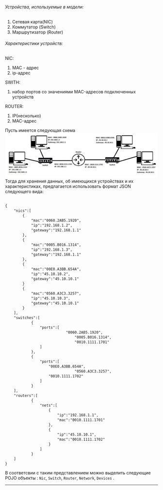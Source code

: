 ###### Устройства, используемые в модели:
1. Сетевая карта(NIC)
2. Коммутатор (Switch)
3. Маршрутизатор (Router)

###### Характеристики устройств:

NIC:
1. MAC - адрес
2. ip-адрес

SWITH:
1. набор портов со значениями MAC-адресов подключенных устройств

ROUTER:
1. IP(несколько)
2. MAC-адрес

Пусть имеется следующая схема
![Image alt](https://github.com/VarvaraPozdeeva/Project/raw/develop/image/Shema.jpg)
Тогда для хранения данных, об имеющихся устройствах и их характеристиках, предлагается использовать формат JSON следующего вида:

```

{
	"nics":[
		{
			"mac":"0060.2AB5.1920",
			"ip":"192.168.1.2",
			"gateway":"192.168.1.1"
		},
		{
			"mac":"0005.B016.1314",
			"ip":"192.168.1.3",
			"gateway":"192.168.1.1"
		},
		{
			"mac":"00E0.A3BB.654A",
			"ip":"45.10.10.2",
			"gateway":"45.10.10.1"
		}
        {
			"mac":"0560.A3C3.3257",
			"ip":"45.10.10.3",
			"gateway":"45.10.10.1"
		}
	],
	"switches":[
			{
				"ports":[
                			"0060.2AB5.1920",
                    			"0005.B016.1314",
                    			"0010.1111.1701"
				]
			},
			{
				"ports":[
					"00E0.A3BB.654A",
                    			"0560.A3C3.3257",
					"0010.1111.1702"
				]
			}
	],
	"routers":[
			{
				"nets":[
					{
						"ip":"192.168.1.1",
						"mac":"0010.1111.1701"
					},
					{
						"ip":"45.10.10.1",
						"mac":"0010.1111.1702"
					}
				]
			}
	]
}
```

В соответсвии с таким представлением можно выделить следующие POJO объекты : `Nic`, `Switch`, `Router`, `Network`, `Devices` .

<hr>
